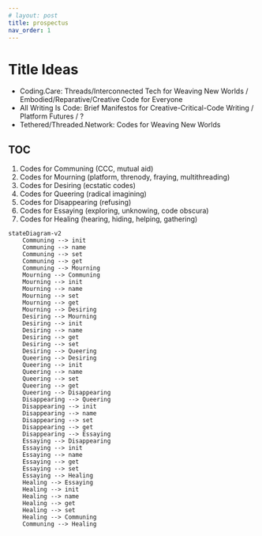 ```yaml
---
# layout: post
title: prospectus
nav_order: 1
---
```


# Title Ideas

- Coding.Care: Threads/Interconnected Tech for Weaving New Worlds / Embodied/Reparative/Creative Code for Everyone
- All Writing Is Code: Brief Manifestos for Creative-Critical-Code Writing / Platform Futures / ?
- Tethered/Threaded.Network: Codes for Weaving New Worlds

## TOC
1. Codes for Communing (CCC, mutual aid)
2. Codes for Mourning (platform, threnody, fraying, multithreading)
3. Codes for Desiring (ecstatic codes)
4. Codes for Queering (radical imagining)
5. Codes for Disappearing (refusing)
6. Codes for Essaying (exploring, unknowing, code obscura)
7. Codes for Healing (hearing, hiding, helping, gathering)

```mermaid
stateDiagram-v2
    Communing --> init
    Communing --> name
    Communing --> set
    Communing --> get
    Communing --> Mourning
    Mourning --> Communing
    Mourning --> init
    Mourning --> name
    Mourning --> set
    Mourning --> get
    Mourning --> Desiring
    Desiring --> Mourning
    Desiring --> init
    Desiring --> name
    Desiring --> get
    Desiring --> set
    Desiring --> Queering
    Queering --> Desiring
    Queering --> init
    Queering --> name
    Queering --> set
    Queering --> get
    Queering --> Disappearing
    Disappearing --> Queering
    Disappearing --> init
    Disappearing --> name
    Disappearing --> set
    Disappearing --> get
    Disappearing --> Essaying
    Essaying --> Disappearing
    Essaying --> init
    Essaying --> name
    Essaying --> get
    Essaying --> set
    Essaying --> Healing
    Healing --> Essaying
    Healing --> init
    Healing --> name
    Healing --> get
    Healing --> set
    Healing --> Communing
    Communing --> Healing
```

